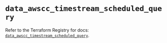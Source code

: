 # `data_awscc_timestream_scheduled_query`

Refer to the Terraform Registry for docs: [`data_awscc_timestream_scheduled_query`](https://registry.terraform.io/providers/hashicorp/awscc/0.70.0/docs/data-sources/timestream_scheduled_query).
